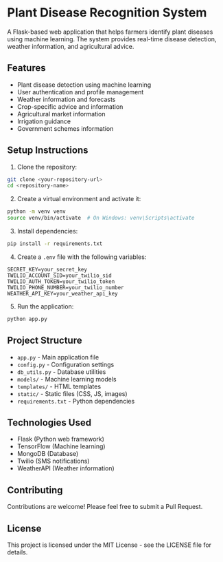 # Plant Disease Recognition System

A Flask-based web application that helps farmers identify plant diseases using machine learning. The system provides real-time disease detection, weather information, and agricultural advice.

## Features

- Plant disease detection using machine learning
- User authentication and profile management
- Weather information and forecasts
- Crop-specific advice and information
- Agricultural market information
- Irrigation guidance
- Government schemes information

## Setup Instructions

1. Clone the repository:
```bash
git clone <your-repository-url>
cd <repository-name>
```

2. Create a virtual environment and activate it:
```bash
python -m venv venv
source venv/bin/activate  # On Windows: venv\Scripts\activate
```

3. Install dependencies:
```bash
pip install -r requirements.txt
```

4. Create a `.env` file with the following variables:
```
SECRET_KEY=your_secret_key
TWILIO_ACCOUNT_SID=your_twilio_sid
TWILIO_AUTH_TOKEN=your_twilio_token
TWILIO_PHONE_NUMBER=your_twilio_number
WEATHER_API_KEY=your_weather_api_key
```

5. Run the application:
```bash
python app.py
```

## Project Structure

- `app.py` - Main application file
- `config.py` - Configuration settings
- `db_utils.py` - Database utilities
- `models/` - Machine learning models
- `templates/` - HTML templates
- `static/` - Static files (CSS, JS, images)
- `requirements.txt` - Python dependencies

## Technologies Used

- Flask (Python web framework)
- TensorFlow (Machine learning)
- MongoDB (Database)
- Twilio (SMS notifications)
- WeatherAPI (Weather information)

## Contributing

Contributions are welcome! Please feel free to submit a Pull Request.

## License

This project is licensed under the MIT License - see the LICENSE file for details. 